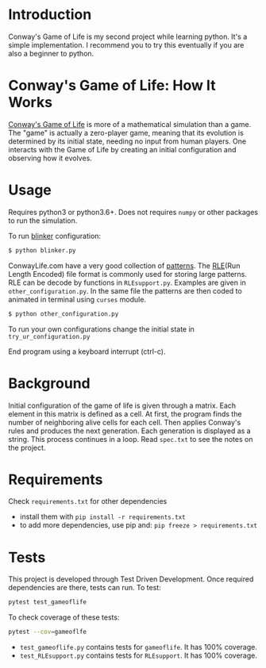 
Introduction
=============
 Conway's Game of Life is my second project while learning
 python. It's a simple implementation. I recommend you to try this
 eventually if you are also a beginner to python.

Conway's Game of Life: How It Works
====================================
[Conway's Game of
Life](http://www.conwaylife.com/wiki/Conway%27s_Game_of_Life) is more
of a mathematical simulation than a game. The "game" is actually a
zero-player game, meaning that its evolution is determined by its
initial state, needing no input from human players. One interacts with
the Game of Life by creating an initial configuration and observing
how it evolves.

Usage
======
Requires python3 or python3.6+. Does not requires `numpy` or other
packages to run the simulation.

To run [blinker](http://www.conwaylife.com/wiki/Blinker)
configuration:
```bash
$ python blinker.py
```
ConwayLife.com have a very good collection of
[patterns](http://www.conwaylife.com/wiki/Category:Patterns). The
[RLE](http://www.conwaylife.com/wiki/RLE)(Run Length Encoded) file
format is commonly used for storing large patterns. RLE can be decode
by functions in `RLEsupport.py`. Examples are given in
`other_configuration.py`. In the same file the patterns are then coded
to animated in terminal using `curses` module.

```bash
$ python other_configuration.py
```

To run your own configurations change the initial state in
`try_ur_configuration.py`

End program using a keyboard interrupt (ctrl-c).

Background
===========
Initial configuration of the game of life is given through a
matrix. Each element in this matrix is defined as a cell. At first,
the program finds the number of neighboring alive cells for each
cell. Then applies Conway's rules and produces the next
generation. Each generation is displayed as a string. This process
continues in a loop.  Read `spec.txt` to see the notes on the project.

Requirements
=============
Check `requirements.txt` for other dependencies
  - install them with `pip install -r requirements.txt`
  - to add more dependencies, use pip and: `pip freeze > requirements.txt`

Tests
======
This project is developed through Test Driven Development.
Once required dependencies are there, tests can run. To test:
```bash
pytest test_gameoflife
```
To check coverage of these tests:
```bash
pytest --cov=gameoflfe
```

* `test_gameoflife.py` contains tests for `gameoflife`. It has 100% coverage.
* `test_RLEsupport.py` contains tests for `RLEsupport`. It has 100% coverage.


